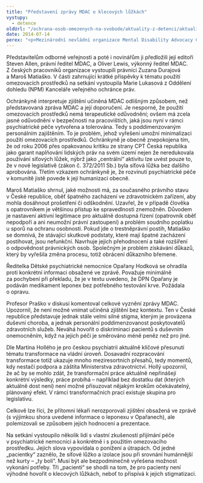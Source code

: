```yaml
---
title: "Představení zprávy MDAC o klecových lůžkách"
vystupy:
  - detence
oldUrl: "/ochrana-osob-omezenych-na-svobode/aktuality-z-detenci/aktuality-z-detenci-2014/predstaveni-zpravy-mdac-o-klecovych-luzkach/"
date: 2014-07-14
perex: "<p>Mezinárodní nevládní organizace Mental Disability Advocacy Center představila 30. června v Praze dokument Klecová lůžka a používání omezovacích prostředků v českých psychiatrických zařízeních.</p>"
---
```


<!-- imported from the old website -->

<p>Představitelům odborné veřejnosti a poté i novinářům ji předložili její editoři Steven Allen, právní ředitel MDAC, a Oliver Lewis, výkonný ředitel MDAC. Z českých pracovníků organizace vystoupili právníci Zuzana Durajová a Maroš Matiaško. V části zahrnující krátké příspěvky k tématu použití omezovacích prostředků na setkání vystoupila Marie Lukasová z Oddělení dohledu (NPM) Kanceláře veřejného ochránce práv. </p><p>Ochránkyně interpretuje zjištění učiněná MDAC odlišným způsobem, než představovaná zpráva MDAC a její doporučení. Je nesporné, že použití omezovacích prostředků nemá terapeutické odůvodnění; ovšem má zcela jasné odůvodnění v bezpečnosti na pracovištích, jaká jsou nyní v rámci psychiatrické péče vytvořena a tolerována. Tedy s poddimenzovaným personálním zajištěním. To je problém, jehož vyřešení umožní minimalizaci použití omezovacích prostředků. Ochránkyně je obecně znepokojena tím, že od roku 2006 přes opakovanou kritiku ze strany CPT Česká republika jako garant naplňování lidských práv na svém území nejen že neredukovala používání síťových lůžek, nýbrž jako „centrální“ aktivitu lze uvést pouze to, že v nové legislativě (zákon č. 372/2011 Sb.) byla síťová lůžka bez dalšího aprobována. Třetím vzkazem ochránkyně je, že rozvinutí psychiatrické péče v komunitě jistě povede k její humanizaci obecně.  </p><p>Maroš Matiaško shrnul, jaké možnosti má, za současného právního stavu v České republice, oběť špatného zacházení ve zdravotnickém zařízení, aby mohla dosáhnout prošetření či odškodnění. Uzavřel, že v případě člověka s opatrovníkem je většinou přístup ke spravedlnosti znemožněn. Důvodem je nastavení aktivní legitimace pro aktuálně dostupná řízení (opatrovník oběť nepodpoří a ani neumožní právní zastoupení) a problém soudního poplatku u sporů na ochranu osobnosti. Pokud jde o trestněprávní postih, Matiaško se domnívá, že stávající skutkové podstaty, které mají špatné zacházení postihovat, jsou nefunkční. Navrhuje jejich přehodnocení a také rozšíření o odpovědnost právnických osob. Společným je problém získávání důkazů, který by vyřešila změna procesu, totiž obrácení důkazního břemene.</p><p>Ředitelka Dětské psychiatrické nemocnice Opařany Hodková se ohradila proti konkrétní informaci obsažené ve zprávě. Považuje minimálně za pochybení při překladu, že je v textu uvedeno, že DPN Opařany je podáván medikament leponex bez potřebného testování krve. Požádala o opravu.</p><p>Profesor Praško v diskusi komentoval celkové vyznění zprávy MDAC. Upozornil, že není možné vnímat učiněná zjištění bez kontextu. Ten v České republice představuje jednak stále velmi silné stigma, kterým je provázena duševní choroba, a jednak personální poddimenzovanost poskytovatelů zdravotních služeb. Neváhá hovořit o diskriminaci pacientů s duševním onemocněním, když na jejich péči je směrováno méně peněz než pro jiné.</p><p>Dle Martina Hollého je pro českou psychiatrii aktuálně klíčové přesunutí tématu transformace na vládní úroveň. Dosavadní rozpracování transformace totiž ukazuje mnoho meziresortních přesahů, tedy momentů, kdy nestačí podpora a záštita Ministerstva zdravotnictví. Hollý upozornil, že ač by se mohlo zdát, že transformační práce aktuálně nepřinášejí konkrétní výsledky, práce probíhá – například bez dostatku dat (kterých aktuálně dost není) není možné přisuzovat nějakým krokům očekávatelný, plánovaný efekt. V rámci transformačních prací existuje skupina pro legislativu.</p><p>Celkově lze říci, že přítomni lékaři nerozporovali zjištění obsažená ve zprávě (s výjimkou shora uvedené informace o leponexu v Opařanech), ale polemizovali se způsobem jejich hodnocení a prezentace.</p>Na setkání vystoupilo několik lidí s vlastní zkušeností přijímání péče v psychiatrické nemocnici a konkrétně i s použitím omezovacího prostředku. Jejich slova vypovídala o ponížení a útrapách. Od jedné „pacientky“ zaznělo, že síťové lůžko a izolace jsou při srovnání humánnější než kurty – „ty bolí“. Musí být ale bezpodmínečně vyřešena možnost vykonání potřeby. Tři „pacienti“ se shodli na tom, že pro pacienty není výhodné hovořit o klecových lůžkách, neboť to přispívá k jejich stigmatizaci.
